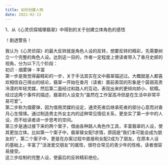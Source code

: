 ```yaml
---
title: 如何创建人物
date: 2022-02-13
---
```

1、从《心灵侦探城塚翡翠》中得到的关于创建立体角色的感悟  

！剧透警告！

我认为《心灵侦探》的最大反转就是角色人设的反转，想要反转的精彩，先需要树立一个完整的角色人设。达到这一目的，作者一定程度上使读者带入了香月史郎的视角，分为以下几个阶段：  
初识 - 烟雾弹 - 丰富  
第一步是我觉得最精彩的一步，关于手法其实在文中翡翠描述过。大概就是人都喜欢相信自己得出的结论，翡翠一开始在香月（读者）面前表现的形象是个孱弱高贵冷漠的年轻灵媒，然后第二面经过和路人的互动，表现出来的更倾向娇小、软糯。经过这两个事件的描述，翡翠的人设变为“虽然在工作室高冷但是在生活中非常平易可爱”。  
第二步称为烟雾弹，因为借用灵媒的设定，通灵死者后继承死者的部分心意而对香月心生情愫。通过制造男主外女主内的这种常见情侣关系，更坐实了第一步中的人设，而不给读者进一步思考的空间。  
第三步是通过接下来的两个案子，借由各种路人角色作工具，丰富翡翠的人设，使其更加立体。比如第一个案子中，翡翠替女配1求情，原因是“我们本可能会成为朋友的”，第二个案子中，更是在办案过程中直接和女配2成为了朋友。在原本人设的基础上，丰富了“活泼爱交朋友”的属性，很符合常见的青少年的性格，读者很容易接受。  
这三步绘制的完整人设，使最后的反转精彩绝伦。
